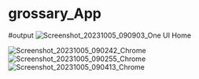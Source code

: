 # grossary_App

#output
![Screenshot_20231005_090903_One UI Home](https://github.com/sourav-sm/Add_to_Cart/assets/116539402/b2f237a7-741c-40bd-ac46-9bdaae8e57c6)

![Screenshot_20231005_090242_Chrome](https://github.com/sourav-sm/Add_to_Cart/assets/116539402/f29fad0d-ed2b-4df3-9add-7cf1e85e097e)
![Screenshot_20231005_090255_Chrome](https://github.com/sourav-sm/Add_to_Cart/assets/116539402/53c24930-2f00-478f-87ce-a5e41cc69c32)
![Screenshot_20231005_090413_Chrome](https://github.com/sourav-sm/Add_to_Cart/assets/116539402/1699a52d-543e-416a-aec3-1bcec2411c20)
